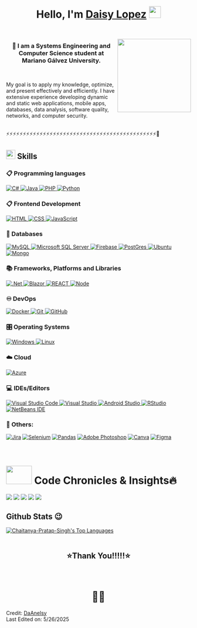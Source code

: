 <h1 align="center">Hello, I'm <a href="https://www.blackcater.win/" target="_blank">Daisy Lopez</a> <img
src="https://github.com/blackcater/blackcater/raw/main/images/Hi.gif" height="32" /></h1>
<br />

<a href="#"><img align="right" src="https://github.com/blackcater/blackcater/raw/main/images/banner.gif" width="200 " height="200" /></a>

<h3 align="center">💫 I am a Systems Engineering and Computer Science student at Mariano Gálvez University. </h3>
<br />
<p align="left"> My goal is to apply my knowledge, optimize, and present effectively and efficiently. I have extensive experience developing dynamic and static web
 applications, mobile apps, databases, data analysis, software quality, networks, and computer security.</p>
<br />
⚡⚡⚡⚡⚡⚡⚡⚡⚡⚡⚡⚡⚡⚡⚡⚡⚡⚡⚡⚡⚡⚡⚡⚡⚡⚡⚡⚡⚡⚡⚡⚡⚡⚡⚡⚡⚡⚡⚡⚡⚡⚡⚡⚡⚡💫
<br>


## <img  src="https://media2.giphy.com/media/QssGEmpkyEOhBCb7e1/giphy.gif?cid=ecf05e47a0n3gi1bfqntqmob8g9aid1oyj2wr3ds3mg700bl&rid=giphy.gif" width ="25"><b> Skills</b>

### 📋 Programming languages

<p align="left"> 
  <a href="https://dotnet.microsoft.com/es-es/languages/csharp" target="_blank"> 
    <img alt="C#" src="https://img.shields.io/badge/c%23-%23239120.svg?style=for-the-badge&logo=csharp&logoColor=white">
  </a> 

  <a href="https://www.java.com" target="_blank"> 
    <img alt="Java" src="https://img.shields.io/badge/java-%23ED8B00.svg?style=for-the-badge&logo=openjdk&logoColor=white">
  </a>

  <a href="https://www.php.net/" target="_blank">
    <img alt="PHP" src="https://img.shields.io/badge/php-%23777BB4.svg?style=for-the-badge&logo=php&logoColor=whit">
  </a>

   <a href="https://www.python.org" target="_blank">
    <img alt="Python" src="https://img.shields.io/badge/python-3670A0?style=for-the-badge&logo=python&logoColor=ffdd54">
  </a>


</p>




### 📋 Frontend Development

<p align="left"> 
  <a href="https://www.w3.org/html/" target="_blank"> 
   <img alt="HTML" src="https://img.shields.io/badge/html5-%23E34F26.svg?style=for-the-badge&logo=html5&logoColor=white">
  </a>   
  
  <a href="https://www.w3schools.com/css/" target="_blank">
    <img alt="CSS" src="https://img.shields.io/badge/css3-%231572B6.svg?style=for-the-badge&logo=css3&logoColor=white">
  </a> 
   <a href="https://developer.mozilla.org/en-US/docs/Web/JavaScript" target="_blank"> 
    <img alt="JavaScript" src="https://img.shields.io/badge/javascript-%23323330.svg?style=for-the-badge&logo=javascript&logoColor=%23F7DF1E">
  </a>
    
 
</p>

### 💾 Databases

<p align="left"> 

  <a href="https://www.mysql.com/" target="_blank"> 
   <img alt="MySQL" src="https://img.shields.io/badge/mysql-4479A1.svg?style=for-the-badge&logo=mysql&logoColor=white">
  </a>    
  
   <a href="https://www.microsoft.com/en-us/sql-server/" target="_blank"> 
    <img alt="Microsoft SQL Server" src="https://img.shields.io/badge/Microsoft%20SQL%20Server-CC2927?style=for-the-badge&logo=microsoft%20sql%20server&logoColor=white"/>
  </a>   

 <a href="https://firebase.google.com/" target="_blank"> 
    <img alt="Firebase" src="https://img.shields.io/badge/firebase-a08021?style=for-the-badge&logo=firebase&logoColor=ffcd34"/>
  </a>

  <a href="https://www.postgresql.org" target="_blank"> 
  <img alt="PostGres" src="https://img.shields.io/badge/postgres-%23316192.svg?style=for-the-badge&logo=postgresql&logoColor=white"/>
  </a>

  <a href="https://supabase.com/" target="_blank"> 
    <img alt="Ubuntu" src="https://img.shields.io/badge/Supabase-3ECF8E?style=for-the-badge&logo=supabase&logoColor=white"/>
  </a>

  <a href="https://www.mongodb.com" target="_blank"> 
    <img alt="Mongo" src="https://img.shields.io/badge/MongoDB-%234ea94b.svg?style=for-the-badge&logo=mongodb&logoColor=white"/>
  </a>
</p>

### 📚 Frameworks, Platforms and Libraries

<p align="left">
  <a href="https://dotnet.microsoft.com/es-es/learn/dotnet/what-is-dotnet" target="_blank">
    <img alt=".Net" src="https://img.shields.io/badge/.NET-5C2D91?style=for-the-badge&logo=.net&logoColor=white">
  </a>
  
  <a href="https://dotnet.microsoft.com/es-es/apps/aspnet/web-apps/blazor" target="_blank">
    <img alt="Blazor" src="https://img.shields.io/badge/blazor-%235C2D91.svg?style=for-the-badge&logo=blazor&logoColor=white">
  </a>
  
  <a href="https://es.react.dev" target="_blank">
    <img alt="REACT" src="https://img.shields.io/badge/react-%2320232a.svg?style=for-the-badge&logo=react&logoColor=%2361DAFB">
  </a>
     <a href="https://nodejs.org/es" target="_blank"> 
    <img alt="Node" src="https://img.shields.io/badge/node.js-6DA55F?style=for-the-badge&logo=node.js&logoColor=white">
  </a>
  
</p>

### ♾️ DevOps

<p align="left"> 
  <a href="https://www.docker.com/" target="_blank"> 
   <img alt="Docker" src="https://img.shields.io/badge/Docker-%230db7ed.svg?logo=docker&logoColor=white">
  </a>   

 <a href="https://git-scm.com/" target="_blank"> 
    <img alt="Git" src="https://img.shields.io/badge/Git-%23F05033.svg?logo=git&logoColor=white"/>
  </a>
  
 <a href="https://github.com/" target="_blank"> 
    <img alt="GitHub" src="https://img.shields.io/badge/GitHub-%23121011.svg?logo=github&logoColor=white"/>
  </a>
</p>


### 🎛️ Operating Systems

<p align="left"> 

 <a href="https://www.microsoft.com/en-us/windows/" target="_blank"> 
    <img alt="Windows" src="https://img.shields.io/badge/Windows-0078D6?logo=windows&logoColor=white"/>
  </a>
  
  <a href="https://www.linux.org/" target="_blank"> 
    <img alt="Linux" src="https://img.shields.io/badge/Linux-FCC624?logo=linux&logoColor=black"/>
  </a>

</p>

 
### ☁️ Cloud

<p align="left"> 
  <a href="https://azure.microsoft.com/" target="_blank">
    <img alt="Azure" src="https://img.shields.io/badge/Azure-%230072C6.svg?logo=microsoft-azure&logoColor=white">
  </a> 
  
</p>     
    
### 💻 IDEs/Editors

<p align="left"> 
  <a href="https://code.visualstudio.com/" target="_blank"> 
   <img alt="Visual Studio Code" src="https://img.shields.io/badge/Visual%20Studio%20Code-0078d7.svg?logo=visual-studio-code&logoColor=white">
  </a>   

   <a href="https://visualstudio.microsoft.com/" target="_blank"> 
    <img alt="Visual Studio" src="https://img.shields.io/badge/Visual%20Studio-5C2D91.svg?logo=visual-studio&logoColor=white"/>
  </a>
  
  <a href="https://developer.android.com/studio" target="_blank">
    <img alt="Android Studio" src="https://img.shields.io/badge/Android%20Studio-3DDC84.svg?logo=android-studio&logoColor=white">
  </a> 

 <a href="https://www.rstudio.com/" target="_blank"> 
    <img alt="RStudio" src="https://img.shields.io/badge/RStudio-75AADB.svg?logo=tailwind-css&logoColor=white"/>
  </a>

 <a href="https://netbeans.apache.org/" target="_blank"> 
    <img alt="NetBeans IDE" src="https://img.shields.io/badge/NetBeans%20IDE-1B6AC6.svg?logo=apache-netbeans-ide&logoColor=white"/>
  </a>
  
</p>


### 🥅 Others:

<a href="https://www.atlassian.com/software/jira" target="_blank"><img alt="Jira" src="https://img.shields.io/badge/jira-%230A0FFF.svg?logo=jira&logoColor=white"></a>
<a href="https://www.selenium.dev" target="_blank"><img alt="Selenium" src="https://img.shields.io/badge/-selenium-%43B02A?logo=selenium&logoColor=white"></a>
<a href="https://pandas.pydata.org" target="_blank"><img alt="Pandas" src="https://img.shields.io/badge/pandas-%23150458.svg?logo=pandas&logoColor=white"></a>
<a href="https://www.adobe.com/products/photoshop.html" target="_blank"><img alt="Adobe Photoshop" src="https://img.shields.io/badge/adobe%20photoshop-%2331A8FF.svg?logo=adobe%20photoshop&logoColor=white"></a>
<a href="https://www.canva.com" target="_blank"><img alt="Canva" src="https://img.shields.io/badge/Canva-%2300C4CC.svg?logo=Canva&logoColor=white"></a>
<a href="https://www.figma.com" target="_blank"><img alt="Figma" src="https://img.shields.io/badge/figma-%23F24E1E.svg?logo=figma&logoColor=white"></a>

<br> 

# <img src="https://content.presentermedia.com/files/animsp/00006000/6550/pie_chart_stick_figure_runner_lg_wm.gif" width="70" height="50px"> Code Chronicles & Insights🔥
![](http://github-profile-summary-cards.vercel.app/api/cards/profile-details?username=DaAnelsy&theme=algolia)
![](http://github-profile-summary-cards.vercel.app/api/cards/repos-per-language?username=DaAnelsy&theme=algolia) ![](http://github-profile-summary-cards.vercel.app/api/cards/most-commit-language?username=DaAnelsy&theme=algolia)
![](http://github-profile-summary-cards.vercel.app/api/cards/stats?username=DaAnelsy&theme=algolia) ![](http://github-profile-summary-cards.vercel.app/api/cards/productive-time?username=DaAnelsy&theme=algolia&utcOffset=8)  

## Github Stats 😉 
  <a href="https://github.com/Chaitanya-Pratap-Singh/github-readme-stats"><img alt="Chaitanya-Pratap-Singh's Top Languages" src="https://github-readme-stats.vercel.app/api/top-langs/?username=DaAnelsy&langs_count=8&count_private=true&layout=compact&theme=react&hide_border=true&bg_color=0D1117" /></a>
  <br/>
  <br/>
  
<h2 align='center'>⭐Thank You!!!!!⭐</h2>
<br>
<h1 align='center'>🐧🐧</h1>

Credit: [DaAnelsy](https://github.com/DaAnelsy)  
Last Edited on: 5/26/2025
